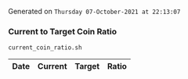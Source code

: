 Generated on `Thursday 07-October-2021 at 22:13:07`

### Current to Target Coin Ratio
`current_coin_ratio.sh`

Date|Current|Target|Ratio
---|---|---|---
